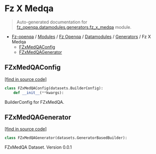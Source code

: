 # Fz X Medqa

> Auto-generated documentation for [fz_openqa.datamodules.generators.fz_x_medqa](blob/master/fz_openqa/datamodules/generators/fz_x_medqa.py) module.

- [Fz-openqa](../../../README.md#fz-openqa-index) / [Modules](../../../MODULES.md#fz-openqa-modules) / [Fz Openqa](../../index.md#fz-openqa) / [Datamodules](../index.md#datamodules) / [Generators](index.md#generators) / Fz X Medqa
    - [FZxMedQAConfig](#fzxmedqaconfig)
    - [FZxMedQAGenerator](#fzxmedqagenerator)

## FZxMedQAConfig

[[find in source code]](blob/master/fz_openqa/datamodules/generators/fz_x_medqa.py#L6)

```python
class FZxMedQAConfig(datasets.BuilderConfig):
    def __init__(**kwargs):
```

BuilderConfig for FZxMedQA.

## FZxMedQAGenerator

[[find in source code]](blob/master/fz_openqa/datamodules/generators/fz_x_medqa.py#L27)

```python
class FZxMedQAGenerator(datasets.GeneratorBasedBuilder):
```

FZxMedQA Dataset. Version 0.0.1
